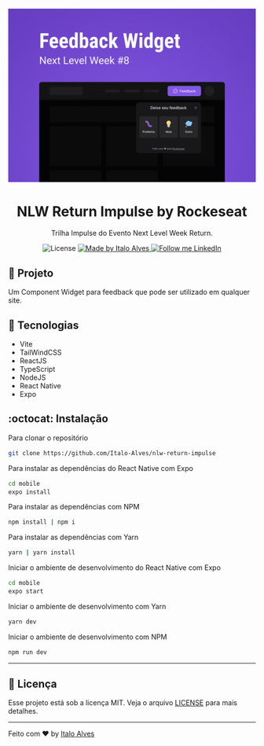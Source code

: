 <p align="center">
    <img alt="Git Explorer" src="./.github/Capa.png"/>
</p>

<h1 align="center">
	NLW Return Impulse by Rockeseat
</h1>

<p align="center">Trilha Impulse do Evento Next Level Week Return.</p>

<p align="center">
  <img alt="License" src="https://img.shields.io/github/license/Italo-Alves/nlw-return-impulse?color=2ecc71&style=flat-square">

  <a href="https://github.com/Italo-Alves">
    <img alt="Made by Italo Alves" src="https://img.shields.io/badge/Made%20by-Italo%20Alves-2ecc71">
  </a>

  <a href="https://www.linkedin.com/in/italo-alvess/" target="_blank">
    <img alt="Follow me LinkedIn" src="https://img.shields.io/badge/Follow%20up-italo--alvess-2ecc71?style=social&logo=linkedin">
  </a>
</p>

## 🚀 Projeto

Um Component Widget para feedback que pode ser utilizado em qualquer site.

## 🔧 Tecnologias

- Vite
- TailWindCSS
- ReactJS
- TypeScript
- NodeJS
- React Native
- Expo

## :octocat: Instalação
Para clonar o repositório

```sh
git clone https://github.com/Italo-Alves/nlw-return-impulse
```

Para instalar as dependências do React Native com Expo

```sh
cd mobile
expo install
```

Para instalar as dependências com NPM

```sh
npm install | npm i
```

Para instalar as dependências com Yarn

```sh
yarn | yarn install
```

Iniciar o ambiente de desenvolvimento do React Native com Expo

```sh
cd mobile
expo start
```

Iniciar o ambiente de desenvolvimento com Yarn

```sh
yarn dev
```

Iniciar o ambiente de desenvolvimento com NPM

```sh
npm run dev
```
---

## :memo: Licença

Esse projeto está sob a licença MIT. Veja o arquivo [LICENSE](LICENSE) para mais detalhes.

---

Feito com ♥ by [Italo Alves](https://www.linkedin.com/in/italo-alvess/)
